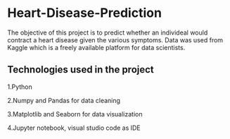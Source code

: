 # Heart-Disease-Prediction
The objective of this project is to predict whether an individeal would contract a heart disease given the various symptoms. Data was used from Kaggle which is a freely available platform for data scientists.
## Technologies used in the project
1.Python

2.Numpy and Pandas for data cleaning

3.Matplotlib and Seaborn for data visualization

4.Jupyter notebook, visual studio code as IDE
